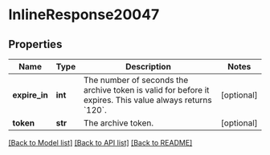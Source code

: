 # InlineResponse20047

## Properties
Name | Type | Description | Notes
------------ | ------------- | ------------- | -------------
**expire_in** | **int** | The number of seconds the archive token is valid for before it expires. This value always returns &#x60;120&#x60;. | [optional] 
**token** | **str** | The archive token. | [optional] 

[[Back to Model list]](../README.md#documentation-for-models) [[Back to API list]](../README.md#documentation-for-api-endpoints) [[Back to README]](../README.md)

